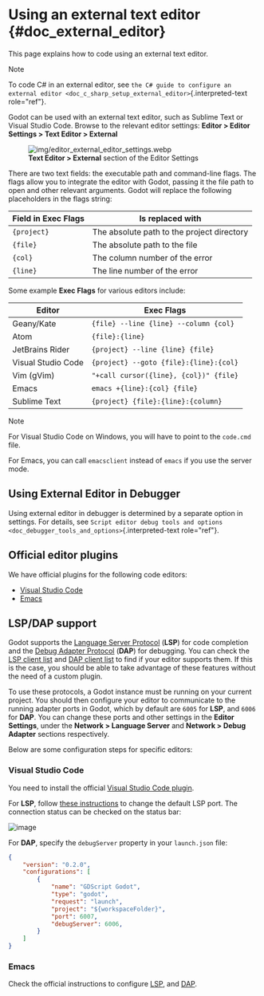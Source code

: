 # Using an external text editor {#doc_external_editor}

This page explains how to code using an external text editor.

> [!NOTE]
> To code C# in an external editor, see
> `the C# guide to configure an external editor <doc_c_sharp_setup_external_editor>`{.interpreted-text
> role="ref"}.

Godot can be used with an external text editor, such as Sublime Text or
Visual Studio Code. Browse to the relevant editor settings: **Editor \>
Editor Settings \> Text Editor \> External**

<figure class="align-center">
<img src="img/editor_external_editor_settings.webp"
alt="img/editor_external_editor_settings.webp" />
<figcaption><strong>Text Editor &gt; External</strong> section of the
Editor Settings</figcaption>
</figure>

There are two text fields: the executable path and command-line flags.
The flags allow you to integrate the editor with Godot, passing it the
file path to open and other relevant arguments. Godot will replace the
following placeholders in the flags string:

| Field in Exec Flags | Is replaced with                           |
|---------------------|--------------------------------------------|
| `{project}`         | The absolute path to the project directory |
| `{file}`            | The absolute path to the file              |
| `{col}`             | The column number of the error             |
| `{line}`            | The line number of the error               |

Some example **Exec Flags** for various editors include:

| Editor             | Exec Flags                             |
|--------------------|----------------------------------------|
| Geany/Kate         | `{file} --line {line} --column {col}`  |
| Atom               | `{file}:{line}`                        |
| JetBrains Rider    | `{project} --line {line} {file}`       |
| Visual Studio Code | `{project} --goto {file}:{line}:{col}` |
| Vim (gVim)         | `"+call cursor({line}, {col})" {file}` |
| Emacs              | `emacs +{line}:{col} {file}`           |
| Sublime Text       | `{project} {file}:{line}:{column}`     |

> [!NOTE]
> For Visual Studio Code on Windows, you will have to point to the
> `code.cmd` file.
>
> For Emacs, you can call `emacsclient` instead of `emacs` if you use
> the server mode.

## Using External Editor in Debugger

Using external editor in debugger is determined by a separate option in
settings. For details, see
`Script editor debug tools and options <doc_debugger_tools_and_options>`{.interpreted-text
role="ref"}.

## Official editor plugins

We have official plugins for the following code editors:

- [Visual Studio
  Code](https://github.com/godotengine/godot-vscode-plugin)
- [Emacs](https://github.com/godotengine/emacs-gdscript-mode)

## LSP/DAP support

Godot supports the [Language Server
Protocol](https://microsoft.github.io/language-server-protocol/)
(**LSP**) for code completion and the [Debug Adapter
Protocol](https://microsoft.github.io/debug-adapter-protocol/) (**DAP**)
for debugging. You can check the [LSP client
list](https://microsoft.github.io/language-server-protocol/implementors/tools/)
and [DAP client
list](https://microsoft.github.io/debug-adapter-protocol/implementors/tools/)
to find if your editor supports them. If this is the case, you should be
able to take advantage of these features without the need of a custom
plugin.

To use these protocols, a Godot instance must be running on your current
project. You should then configure your editor to communicate to the
running adapter ports in Godot, which by default are `6005` for **LSP**,
and `6006` for **DAP**. You can change these ports and other settings in
the **Editor Settings**, under the **Network \> Language Server** and
**Network \> Debug Adapter** sections respectively.

Below are some configuration steps for specific editors:

### Visual Studio Code

You need to install the official [Visual Studio Code
plugin](https://github.com/godotengine/godot-vscode-plugin).

For **LSP**, follow [these
instructions](https://github.com/godotengine/godot-vscode-plugin#gdscript_lsp_server_port)
to change the default LSP port. The connection status can be checked on
the status bar:

![image](img/lsp_vscode_status.png)

For **DAP**, specify the `debugServer` property in your `launch.json`
file:

``` json
{
    "version": "0.2.0",
    "configurations": [
        {
            "name": "GDScript Godot",
            "type": "godot",
            "request": "launch",
            "project": "${workspaceFolder}",
            "port": 6007,
            "debugServer": 6006,
        }
    ]
}
```

### Emacs

Check the official instructions to configure
[LSP](https://github.com/godotengine/emacs-gdscript-mode#auto-completion-with-the-language-server-protocol-lsp),
and
[DAP](https://github.com/godotengine/emacs-gdscript-mode#using-the-debugger).
